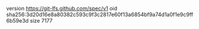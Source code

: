version https://git-lfs.github.com/spec/v1
oid sha256:3d20d16e8a80382c593c9f3c2817e60f13a6854bf9a74d1a0f1e9c9ff6b59e3d
size 7177

